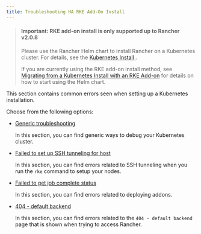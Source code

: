 ```yaml
---
title: Troubleshooting HA RKE Add-On Install
---
```


> #### **Important: RKE add-on install is only supported up to Rancher v2.0.8**
>
>Please use the Rancher Helm chart to install Rancher on a Kubernetes cluster. For details, see the [Kubernetes Install ](../../../../../resources/helm-version-requirements.md).
>
>If you are currently using the RKE add-on install method, see [Migrating from a Kubernetes Install with an RKE Add-on](../../../../../install-upgrade-on-a-kubernetes-cluster/upgrades/migrating-from-rke-add-on.md) for details on how to start using the Helm chart.

This section contains common errors seen when setting up a Kubernetes installation.

Choose from the following options:

- [Generic troubleshooting](generic-troubleshooting.md)

    In this section, you can find generic ways to debug your Kubernetes cluster.

- [Failed to set up SSH tunneling for host](https://rancher.com/docs/rke/latest/en/troubleshooting/ssh-connectivity-errors/)

    In this section, you can find errors related to SSH tunneling when you run the `rke` command to setup your nodes.

- [Failed to get job complete status](job-complete-status.md)

    In this section, you can find errors related to deploying addons.

- [404 - default backend](404-default-backend.md)

    In this section, you can find errors related to the `404 - default backend` page that is shown when trying to access Rancher.
